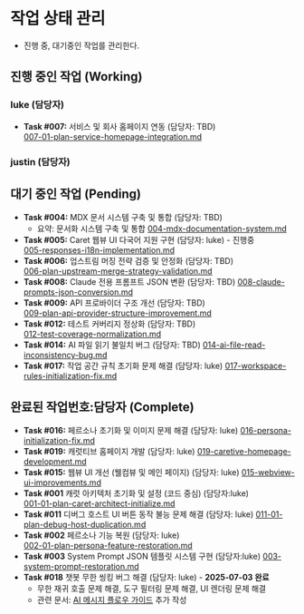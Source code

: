 # 작업 상태 관리
 * 진행 중, 대기중인 작업를 관리한다.

## 진행 중인 작업 (Working)
### luke (담당자)
- **Task #007:** 서비스 및 회사 홈페이지 연동 (담당자: TBD)  
  [007-01-plan-service-homepage-integration.md](./007-01-plan-service-homepage-integration.md)

### justin (담당자)


## 대기 중인 작업 (Pending)

- **Task #004:** MDX 문서 시스템 구축 및 통합 (담당자: TBD)
  - 요약: 문서화 시스템 구축 및 통합
  [004-mdx-documentation-system.md](./004-mdx-documentation-system.md) 
- **Task #005:** Caret 웹뷰 UI 다국어 지원 구현 (담당자: luke) - 진행중  
  [005-responses-i18n-implementation.md](./005-responses-i18n-implementation.md)
- **Task #006:** 업스트림 머징 전략 검증 및 안정화 (담당자: TBD)  
  [006-plan-upstream-merge-strategy-validation.md](./006-plan-upstream-merge-strategy-validation.md)
- **Task #008:**  Claude 전용 프롬프트 JSON 변환 (담당자: TBD)
  [008-claude-prompts-json-conversion.md](./008-claude-prompts-json-conversion.md)
- **Task #009:** API 프로바이더 구조 개선 (담당자: TBD)  
  [009-plan-api-provider-structure-improvement.md](./009-plan-api-provider-structure-improvement.md)
- **Task #012:**  테스트 커버리지 정상화 (담당자: TBD)  
  [012-test-coverage-normalization.md](./012-test-coverage-normalization.md)
- **Task #014:** AI 파일 읽기 불일치 버그 (담당자: TBD)
  [014-ai-file-read-inconsistency-bug.md](./014-ai-file-read-inconsistency-bug.md)
- **Task #017:** 작업 공간 규칙 초기화 문제 해결 (담당자: luke)
  [017-workspace-rules-initialization-fix.md](./017-workspace-rules-initialization-fix.md)


## 완료된 작업번호:담당자 (Complete)
- **Task #016:** 페르소나 초기화 및 이미지 문제 해결 (담당자: luke)
  [016-persona-initialization-fix.md](./016-persona-initialization-fix.md)
- **Task #019:** 캐럿티브 홈페이지 개발 (담당자: luke)
  [019-caretive-homepage-development.md](./019-caretive-homepage-development.md)
- **Task #015:** 웹뷰 UI 개선 (웰컴뷰 및 메인 페이지) (담당자: luke)
  [015-webview-ui-improvements.md](./015-webview-ui-improvements.md)
- **Task #001** 캐럿 아키텍처 초기화 및 설정 (코드 중심)  (담당자:luke)  
  [001-01-plan-caret-architect-initialize.md](./completed/001-01-plan-caret-architect-initialize.md) 
- **Task #011** 디버그 호스트 UI 버튼 동작 불능 문제 해결  (담당자: luke)
  [011-01-plan-debug-host-duplication.md](./completed/011-01-plan-debug-host-duplication.md)
- **Task #002** 페르소나 기능 복원  (담당자: luke)  
  [002-01-plan-persona-feature-restoration.md](./completed/002-01-plan-persona-feature-restoration.md) 
- **Task #003** System Prompt JSON 템플릿 시스템 구현 (담당자:luke)
  [003-system-prompt-restoration.md](./completed/003-system-prompt-restoration.md)
- **Task #018** 챗봇 무한 씽킹 버그 해결 (담당자: luke) - **2025-07-03 완료**
  - 무한 재귀 호출 문제 해결, 도구 필터링 문제 해결, UI 렌더링 문제 해결
  - 관련 문서: [AI 메시지 플로우 가이드](../development/ai-message-flow-guide.mdx) 추가 작성
